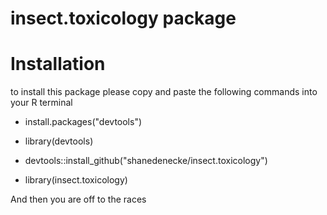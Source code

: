 # insect.toxicology package

# Installation

to install this package please copy and paste the following commands into your R terminal



- install.packages("devtools")
- library(devtools)

- devtools::install_github("shanedenecke/insect.toxicology")
- library(insect.toxicology)


And then you are off to the races


